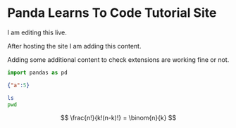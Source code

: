 # Panda Learns To Code Tutorial Site

I am editing this live.

After hosting the site I am adding this content.

Adding some additional content to check extensions are working fine or not.


```python
import pandas as pd
```

```json
{"a":5}
```

```bash
ls
pwd
```


$$
\frac{n!}{k!(n-k)!} = \binom{n}{k}
$$